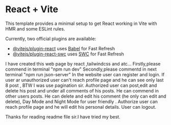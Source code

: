 # React + Vite

This template provides a minimal setup to get React working in Vite with HMR and some ESLint rules.

Currently, two official plugins are available:

- [@vitejs/plugin-react](https://github.com/vitejs/vite-plugin-react/blob/main/packages/plugin-react/README.md) uses [Babel](https://babeljs.io/) for Fast Refresh
- [@vitejs/plugin-react-swc](https://github.com/vitejs/vite-plugin-react-swc) uses [SWC](https://swc.rs/) for Fast Refresh

I have created this web page by react ,tailwindcss and atc...
Firstly,please commend in terminal "npm run dev"
Secondly,please commentd in next terminal "npm run json-server"
In the website user can register and login.
If user ar unauthorized user can't reach profile page and he can see only last 8 post ,
BTW I was use pagination sir.
Authorized user can post,edit and delete  his post and under all comments of his posts.
He can commend in other users posts.
He can delete and edit his comment (he only can edit and delete),
Day Mode and Night Mode for user friendly .
Authorize user can reach profile page and he will edit his personal details.
User can logout.

Thanks for reading readme file sir.I have tried my best.
